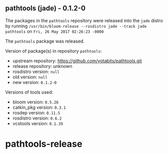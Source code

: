 ## pathtools (jade) - 0.1.2-0

The packages in the `pathtools` repository were released into the `jade` distro by running `/usr/bin/bloom-release --rosdistro jade --track jade pathtools` on `Fri, 26 May 2017 02:26:23 -0000`

The `pathtools` package was released.

Version of package(s) in repository `pathtools`:

- upstream repository: https://github.com/yotabits/pathtools.git
- release repository: unknown
- rosdistro version: `null`
- old version: `null`
- new version: `0.1.2-0`

Versions of tools used:

- bloom version: `0.5.26`
- catkin_pkg version: `0.3.1`
- rosdep version: `0.11.5`
- rosdistro version: `0.6.2`
- vcstools version: `0.1.39`


# pathtools-release
